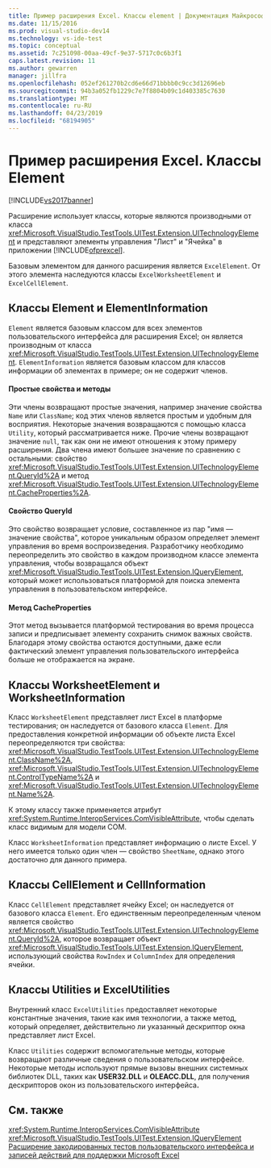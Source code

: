 ```yaml
---
title: Пример расширения Excel. Классы element | Документация Майкрософт
ms.date: 11/15/2016
ms.prod: visual-studio-dev14
ms.technology: vs-ide-test
ms.topic: conceptual
ms.assetid: 7c251098-00aa-49cf-9e37-5717c0c6b3f1
caps.latest.revision: 11
ms.author: gewarren
manager: jillfra
ms.openlocfilehash: 052ef261270b2cd6e66d71bbbb0c9cc3d12696eb
ms.sourcegitcommit: 94b3a052fb1229c7e7f8804b09c1d403385c7630
ms.translationtype: MT
ms.contentlocale: ru-RU
ms.lasthandoff: 04/23/2019
ms.locfileid: "68194905"
---
```

# <a name="sample-excel-extension-element-classes"></a>Пример расширения Excel. Классы Element
[!INCLUDE[vs2017banner](../includes/vs2017banner.md)]

Расширение использует классы, которые являются производными от класса <xref:Microsoft.VisualStudio.TestTools.UITest.Extension.UITechnologyElement> и представляют элементы управления "Лист" и "Ячейка" в приложении [!INCLUDE[ofprexcel](../includes/ofprexcel-md.md)].  
  
 Базовым элементом для данного расширения является `ExcelElement`. От этого элемента наследуются классы `ExcelWorksheetElement` и `ExcelCellElement`.  
  
## <a name="element-and-elementinformation-classes"></a>Классы Element и ElementInformation  
 `Element` является базовым классом для всех элементов пользовательского интерфейса для расширения Excel; он является производным от класса <xref:Microsoft.VisualStudio.TestTools.UITest.Extension.UITechnologyElement>. `ElementInformation` является базовым классом для классов информации об элементах в примере; он не содержит членов.  
  
#### <a name="simple-properties-and-methods"></a>Простые свойства и методы  
 Эти члены возвращают простые значения, например значение свойства `Name` или `ClassName`; код этих членов является простым и удобным для восприятия. Некоторые значения возвращаются с помощью класса `Utility`, который рассматривается ниже. Прочие члены возвращают значение `null`, так как они не имеют отношения к этому примеру расширения. Два члена имеют большее значение по сравнению с остальными: свойство <xref:Microsoft.VisualStudio.TestTools.UITest.Extension.UITechnologyElement.QueryId%2A> и метод <xref:Microsoft.VisualStudio.TestTools.UITest.Extension.UITechnologyElement.CacheProperties%2A>.  
  
#### <a name="queryid-property"></a>Свойство QueryId  
 Это свойство возвращает условие, составленное из пар "имя — значение свойства", которое уникальным образом определяет элемент управления во время воспроизведения. Разработчику необходимо переопределить это свойство в каждом производном классе элемента управления, чтобы возвращался объект <xref:Microsoft.VisualStudio.TestTools.UITest.Extension.IQueryElement>, который может использоваться платформой для поиска элемента управления в пользовательском интерфейсе.  
  
#### <a name="cacheproperties-method"></a>Метод CacheProperties  
 Этот метод вызывается платформой тестирования во время процесса записи и предписывает элементу сохранить снимок важных свойств. Благодаря этому свойства остаются доступными, даже если фактический элемент управления пользовательского интерфейса больше не отображается на экране.  
  
## <a name="worksheetelement-and-worksheetinformation-classes"></a>Классы WorksheetElement и WorksheetInformation  
 Класс `WorksheetElement` представляет лист Excel в платформе тестирования; он наследуется от базового класса `Element`. Для предоставления конкретной информации об объекте листа Excel переопределяются три свойства: <xref:Microsoft.VisualStudio.TestTools.UITest.Extension.UITechnologyElement.ClassName%2A>, <xref:Microsoft.VisualStudio.TestTools.UITest.Extension.UITechnologyElement.ControlTypeName%2A> и <xref:Microsoft.VisualStudio.TestTools.UITest.Extension.UITechnologyElement.Name%2A>.  
  
 К этому классу также применяется атрибут <xref:System.Runtime.InteropServices.ComVisibleAttribute>, чтобы сделать класс видимым для модели COM.  
  
 Класс `WorksheetInformation` представляет информацию о листе Excel. У него имеется только один член — свойство `SheetName`, однако этого достаточно для данного примера.  
  
## <a name="cellelement-and-cellinformation-classes"></a>Классы CellElement и CellInformation  
 Класс `CellElement` представляет ячейку Excel; он наследуется от базового класса `Element`. Его единственным переопределенным членом является свойство <xref:Microsoft.VisualStudio.TestTools.UITest.Extension.UITechnologyElement.QueryId%2A>, которое возвращает объект <xref:Microsoft.VisualStudio.TestTools.UITest.Extension.IQueryElement>, использующий свойства `RowIndex` и `ColumnIndex` для определения ячейки.  
  
## <a name="utilities-and-excelutilities-classes"></a>Классы Utilities и ExcelUtilities  
 Внутренний класс `ExcelUtilities` предоставляет некоторые константные значения, такие как имя технологии, а также метод, который определяет, действительно ли указанный дескриптор окна представляет лист Excel.  
  
 Класс `Utilities` содержит вспомогательные методы, которые возвращают различные сведения о пользовательском интерфейсе. Некоторые методы используют прямые вызовы внешних системных библиотек DLL, таких как **USER32.DLL** и **OLEACC.DLL**, для получения дескрипторов окон из пользовательского интерфейса<strong>.</strong>  
  
## <a name="see-also"></a>См. также  
 <xref:System.Runtime.InteropServices.ComVisibleAttribute>   
 <xref:Microsoft.VisualStudio.TestTools.UITest.Extension.IQueryElement>   
 [Расширение закодированных тестов пользовательского интерфейса и записей действий для поддержки Microsoft Excel](../test/extending-coded-ui-tests-and-action-recordings-to-support-microsoft-excel.md)
